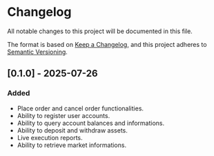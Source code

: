 # Changelog

All notable changes to this project will be documented in this file.

The format is based on [Keep a Changelog](https://keepachangelog.com/en/1.1.0/),
and this project adheres to [Semantic Versioning](https://semver.org/spec/v2.0.0.html).

## [0.1.0] - 2025-07-26

### Added

- Place order and cancel order functionalities.
- Ability to register user accounts.
- Ability to query account balances and informations.
- Ability to deposit and withdraw assets.
- Live execution reports.
- Ability to retrieve market informations.
